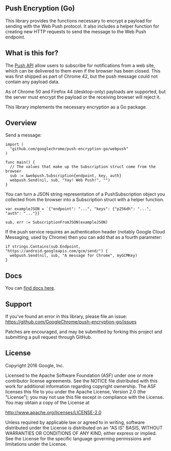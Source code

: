 Push Encryption (Go)
----------------------

This library provides the functions necessary to encrypt a payload for sending
with the Web Push protocol. It also includes a helper function for creating new
HTTP requests to send the message to the Web Push endpoint.

What is this for?
-----------------

The [Push API](http://w3c.github.io/push-api/) allow users to subscribe for
notifications from a web site, which can be delivered to them even if the
browser has been closed. This was first shipped as part of Chrome 42, but the
push message could not contain any payload data.

As of Chrome 50 and Firefox 44 (desktop-only) payloads are supported, but the
server must encrypt the payload or the receiving browser will reject it.

This library implements the necessary encryption as a Go package.

Overview
--------

Send a message:

```
import (
  "github.com/googlechrome/push-encryption-go/webpush"
)

func main() {
  // The values that make up the Subscription struct come from the browser
  sub := &webpush.Subscription{endpoint, key, auth}
  webpush.Send(nil, sub, "Yay! Web Push!", "")
}
```

You can turn a JSON string representation of a PushSubscription object you
collected from the browser into a Subscription struct with a helper function.

```
var exampleJSON = `{"endpoint": "...", "keys": {"p256dh": "...", "auth": "..."}}`

sub, err := SubscriptionFromJSON(exampleJSON)
```

If the push service requires an authentication header (notably Google Cloud
Messaging, used by Chrome) then you can add that as a fourth parameter:

```
if strings.Contains(sub.Endpoint, "https://android.googleapis.com/gcm/send/") {
  webpush.Send(nil, sub, "A message for Chrome", myGCMKey)
}
```

Docs
-----

You can [find docs here](https://godoc.org/github.com/GoogleChrome/push-encryption-go/webpush).

Support
-------

If you've found an error in this library, please file an issue:
https://github.com/GoogleChrome/push-encryption-go/issues

Patches are encouraged, and may be submitted by forking this project and
submitting a pull request through GitHub.

License
-------

Copyright 2016 Google, Inc.

Licensed to the Apache Software Foundation (ASF) under one or more contributor
license agreements.  See the NOTICE file distributed with this work for
additional information regarding copyright ownership.  The ASF licenses this
file to you under the Apache License, Version 2.0 (the "License"); you may not
use this file except in compliance with the License.  You may obtain a copy of
the License at

  http://www.apache.org/licenses/LICENSE-2.0

Unless required by applicable law or agreed to in writing, software
distributed under the License is distributed on an "AS IS" BASIS, WITHOUT
WARRANTIES OR CONDITIONS OF ANY KIND, either express or implied.  See the
License for the specific language governing permissions and limitations under
the License.
